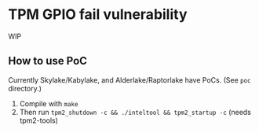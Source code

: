 # TPM GPIO fail vulnerability

WIP

## How to use PoC

Currently Skylake/Kabylake, and Alderlake/Raptorlake have PoCs. (See `poc` directory.)

1. Compile with `make`
2. Then run `tpm2_shutdown -c && ./inteltool && tpm2_startup -c` (needs tpm2-tools)
